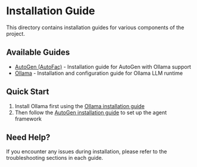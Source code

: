 # Installation Guide

This directory contains installation guides for various components of the project.

## Available Guides

- [AutoGen (AutoFac)](./autogen.md) - Installation guide for AutoGen with Ollama support
- [Ollama](./ollama.md) - Installation and configuration guide for Ollama LLM runtime

## Quick Start

1. Install Ollama first using the [Ollama installation guide](./ollama.md)
2. Then follow the [AutoGen installation guide](./autogen.md) to set up the agent framework

## Need Help?

If you encounter any issues during installation, please refer to the troubleshooting sections in each guide.
